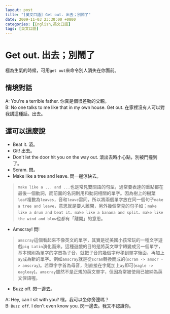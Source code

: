 ```yaml
---
layout: post
title: "[英文口語] Get out. 出去；別鬧了"
date: 2009-11-03 23:30:00 +0800
categories: [English,英文口語]
tags: [英文口語]
---
```


# Get out. 出去；別鬧了

極為生氣的時候，可用`get out`來命令別人消失在你面前。       

## 情境對話

A: You're a terrible father. 你真是個很差勁的父親。     
B: No one talks to me like that in my own house. Get out. 在家裡沒有人可以對我講這種話。出去。      

## 還可以這麼說

- Beat it. 滾。
- Git! 出去。
- Don't let the door hit you on the way out. 滾出去時小心點，別被門撞到了。
- Scram. 閃。
- Make like a tree and leave. 閃一邊涼快去。

> `make like a ... and ...`也是常見雙關語的句型，通常要表達的重點都在最後一個動詞，而前面的名詞則用和動詞相關的單字。因為樹上的樹葉 `leaf`複數為`leaves`，音和`leave`雷同，所以將兩個單字放在同一個句子`make a tree and leave`，意思就是要人離開，另外幾個常見的句子如：`make like a drum and beat it`、`make like a banana and split`、`make like the wind and blow`也都有「離開」的意思。     

- Amscray! 閃!

> `amscray`這個看起來不像英文的單字，其實是從美國小孩常玩的一種文字遊戲`pig Latin`演化而來。這種遊戲的目的是將英文單字轉變成另一個單字，基本規則為單字的字首為子音，就把子音的幾個字母移到單字後面，再加上`ay`成為新的單字。例如`amscray`就是從`scram`轉換而成的(`scram -> amscr -> amscray`)。若單字字首為母音，則直接在字尾加上`ay`即可(`eagle -> eagleay`)。`amscray`雖然不是正規的英文單字，但因為常被使用已被納為英文俚語喔。

- Buzz off. 閃一邊去。

A: Hey, can I sit with you? 嘿，我可以坐你旁邊嗎？      
B: `Buzz off`. I don't even know you. 閃一邊去。我又不認識你。    
